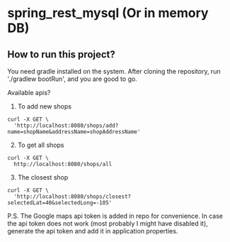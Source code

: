 # spring_rest_mysql (Or in memory DB)

## How to run this project?
You need gradle installed on the system. After cloning the repository, run './gradlew bootRun', and you are good to go.

Available apis?
1) To add new shops
```
curl -X GET \
  'http://localhost:8080/shops/add?name=shopName&addressName=shopAddressName'
```
2) To get all shops
```
curl -X GET \
  http://localhost:8080/shops/all
```
3) The closest shop
```
curl -X GET \
  'http://localhost:8080/shops/closest?selectedLat=40&selectedLong=-105'
```

P.S. The Google maps api token is added in repo for convenience. In case the api token does not work (most probably I might have disabled it), generate the api token and add it in application properties.
